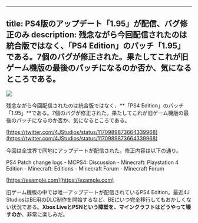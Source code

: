 
---
title: PS4版のアップデート「1.95」が配信、バグ修正のみ
description: 残念ながら今回配信されたのは統合版ではなく、「PS4 Edition」のパッチ「1.95」である。7個のバグが修正された。果たしてこれが旧ゲーム機版の最後のパッチになるのか否か、気になるところである。
---

![](https://cdn-ak.f.st-hatena.com/images/fotolife/s/sasigume/20210208/20210208110400.jpg)

残念ながら今回配信されたのは統合版ではなく、**「PS4 Edition」のパッチ「1.95」**である。7個のバグが修正された。果たしてこれが旧ゲーム機版の最後のパッチになるのか否か、気になるところである。

[https://twitter.com/4JStudios/status/1170989873664339968](https://twitter.com/4JStudios/status/1170989873664339968)

今回は全世界で同地にアップデートが配信された。修正内容は以下の通り。

PS4 Patch change logs - MCPS4: Discussion - Minecraft: Playstation 4 Edition - Minecraft: Editions - Minecraft Forum - Minecraft Forum

[https://example.com](https://example.com)

旧ゲーム機版の中では唯一アップデートが配信されているPS4 Edition。最近4J StudiosはBE用のDLC制作を開始するなど、BEにいつ完全移行してもおかしくない状況である。**Xbox LiveとPSNという障壁を、マインクラフトはどうやって壊すのか**、非常に楽しみだ。
